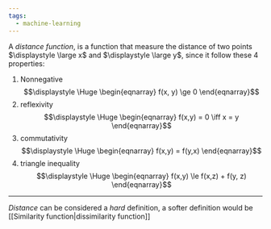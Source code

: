 ```yaml
---
tags:
  - machine-learning
---
```

A *distance function*, is a function that measure the distance of two points $\displaystyle \large x$ and $\displaystyle \large y$, since it follow these 4 properties:

1. Nonnegative
$$\displaystyle \Huge \begin{eqnarray} 
f(x, y) \ge 0
\end{eqnarray}$$
2. reflexivity
$$\displaystyle \Huge \begin{eqnarray} 
f(x,y) = 0 \iff x = y
\end{eqnarray}$$
3. commutativity
$$\displaystyle \Huge \begin{eqnarray} 
f(x,y) = f(y,x)
\end{eqnarray}$$
4. triangle inequality
$$\displaystyle \Huge \begin{eqnarray} 
f(x,y) \le f(x,z) + f(y, z)
\end{eqnarray}$$

---

*Distance* can be considered a *hard* definition, a softer definition would be [[Similarity function|dissimilarity function]]